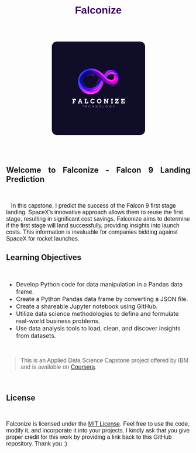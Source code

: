<style>
  @import url('https://fonts.googleapis.com/css2?family=Poppins:wght@100;300;400;500;700&display=swap');

  h1, h3, p {
    font-family: Poppins, sans-serif;
  }

  ul, li, p {
    font-size: 16px
  }

</style>

<h1 align='center', style='color: #3A0560;'>Falconize</h1>

<br>
<br>

<p align='center'>
<img src='assets/logo.png' width=255 style='border-radius: 14px' alt='logo' />
</p>

<br>
<br>

<h2 align='justify'>Welcome to Falconize - Falcon 9 Landing Prediction</h2>

<br>


<p>&nbsp;&nbsp;&nbsp;In this capstone, I predict the success of the Falcon 9 first stage landing. SpaceX's innovative approach allows them to reuse the first stage, resulting in significant cost savings. Falconize aims to determine if the first stage will land successfully, providing insights into launch costs. This information is invaluable for companies bidding against SpaceX for rocket launches.</p>

<h2 align='justify'>Learning Objectives</h2>

<br>

<ul>
  <li>Develop Python code for data manipulation in a Pandas data frame.</li>
  <li>Create a Python Pandas data frame by converting a JSON file.</li>
  <li>Create a shareable Jupyter notebook using GitHub.</li>
  <li>Utilize data science methodologies to define and formulate real-world business problems.</li>
  <li>Use data analysis tools to load, clean, and discover insights from datasets.</li>
</ul>

<br>

> <p>This is an Applied Data Science Capstone project offered by IBM and is available on <a href="https://www.coursera.org/learn/applied-data-science-capstone" target="_blank">Coursera</a>.</p>

<br>

<h2 align='justify'>License</h2>

<br>

<p>Falconize is licensed under the <a href="https://opensource.org/licenses/MIT" target="_blank">MIT License</a>. Feel free to use the code, modify it, and incorporate it into your projects. I kindly ask that you give proper credit for this work by providing a link back to this GitHub repository. Thank you :)</p>